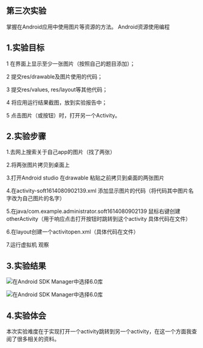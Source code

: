 ## 第三次实验

掌握在Android应用中使用图片等资源的方法。 Android资源使用编程

## 1.实验目标

1 在界面上显示至少一张图片（按照自己的题目添加）；

2 提交res/drawable及图片使用的代码；

3 提交res/values, res/layout等其他代码；

4 将应用运行结果截图，放到实验报告中；

5 点击图片（或按钮）时，打开另一个Activity。

## 2.实验步骤

1.去网上搜索关于自己app的图片（找了两张）

2.将两张图片拷贝到桌面上

3.打开Android studio 在drawable 粘贴之前拷贝到桌面的两张图片

4.在activity-soft1614080902139.xml 添加显示图片的代码（将代码其中图片名字改为自己图片的名字）

5.在java/com.example.administrator.soft1614080902139 鼠标右键创建otherActivity（用于响应点击打开按钮时跳转到这个activity 具体代码在文件）

6.在layout创建一个activitopen.xml（具体代码在文件）

7.运行虚拟机 观察

## 3.实验结果

![在Android SDK Manager中选择6.0库](https://github.com/1614080902139/android-labs-2018/blob/master/Soft1614080902139/3.png)

![在Android SDK Manager中选择6.0库](https://github.com/1614080902139/android-labs-2018/blob/master/Soft1614080902139/4.png)

## 4.实验体会

本次实验难度在于实现打开一个activity跳转到另一个activity，在这一个方面我查阅了很多相关的资料。

